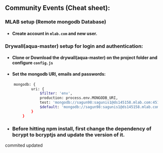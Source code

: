 
## Community Events (Cheat sheet):

### MLAB setup (Remote mongodb Database)  
- #### Create account in `mlab.com` and new user.  
    
  
### Drywall(aqua-master) setup for login and authentication:  
- #### Clone or Download the drywall(aqua-master) on the project folder and configure `config.js`
- #### Set the mongodb URI, emails and passwords:
```bash
    mongodb: {
            uri: {
                $filter: 'env',
                production: process.env.MONGODB_URI,
                test: 'mongodb://sagun98:sagunis1@ds145158.mlab.com:45158/comeventsapp',
                $default: 'mongodb://sagun98:sagunis1@ds145158.mlab.com:45158/comeventsapp'
            }
        }
``` 
- ### Before hitting npm install, first change the dependency of bcrypt to bcryptjs and update the version of it.

commited
updated
